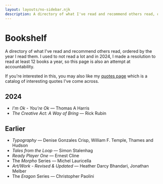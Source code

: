 ```yaml
---
layout: layouts/no-sidebar.njk
description: A directory of what I've read and recommend others read, ordered by the year I read them.
---
```


# Bookshelf

A directory of what I've read and recommend others read, ordered by the year I read them. I used to not read a lot and in 2024, I made a resolution to read at least 12 books a year, so this page is also an attempt at accountability.

If you're interested in this, you may also like my [quotes page](/quotes) which is a catalog of interesting quotes I've come across.

## 2024

- *I'm Ok - You're Ok* &mdash; Thomas A Harris
- *The Creative Act: A Way of Bring* &mdash; Rick Rubin

## Earlier

- *Typography* &mdash; Denise Gonzales Crisp, William F. Temple, Thames and Hudson
- *Tales from the Loop* &mdash; Simon Stalenhag
- *Ready Player One* &mdash; Ernest Cline
- The *Morpho* Series &mdash; Michel Lauricella
- *Art/Work - Revised & Updated* &mdash; Heather Darcy Bhandari, Jonathan Melber
- The *Eragon* Series &mdash; Christopher Paolini
